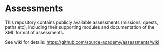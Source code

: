 # Assessments
This repository contains publicly available assessments (missions, quests, paths etc), including their supporting modules and documentation of the XML format of assessments.

See wiki for details: https://github.com/source-academy/assessments/wiki
